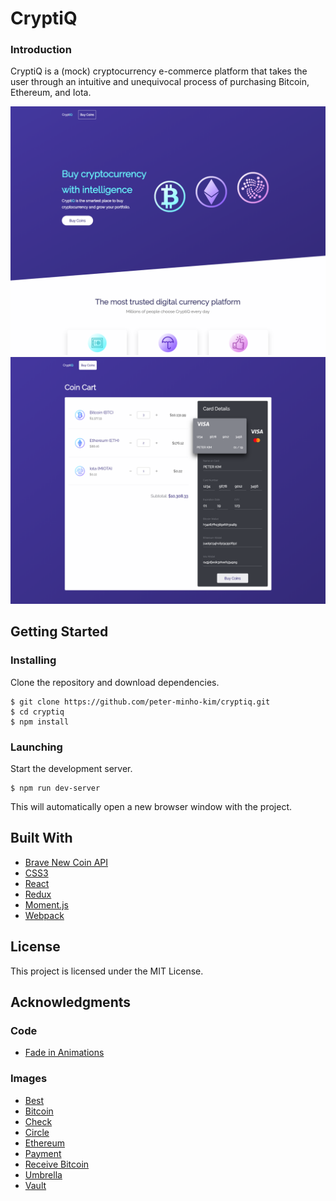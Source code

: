 # CryptiQ
### Introduction
CryptiQ is a (mock) cryptocurrency e-commerce platform that takes the user through an intuitive and unequivocal process of purchasing Bitcoin, Ethereum, and Iota. 

![Lucidity Home Page](./public/images/home-page.png)
![Lucidity Home Page](./public/images/cart.png)

## Getting Started
### Installing
Clone the repository and download dependencies.
```
$ git clone https://github.com/peter-minho-kim/cryptiq.git
$ cd cryptiq
$ npm install
```

### Launching
Start the development server.
```
$ npm run dev-server
```
This will automatically open a new browser window with the project.

## Built With
 - [Brave New Coin API](https://bravenewcoin.com/developers)
 - [CSS3](https://developer.mozilla.org/en-US/docs/Web/CSS/CSS3)
 - [React](https://reactjs.org/)
 - [Redux](https://redux.js.org/)
 - [Moment.js](https://momentjs.com/)
 - [Webpack](https://webpack.js.org/)

## License
This project is licensed under the MIT License.

## Acknowledgments
### Code
- [Fade in Animations](http://animista.net)

### Images
- [Best](https://thenounproject.com/search/?q=best&creator=1145943&i=1899025)
- [Bitcoin](https://thenounproject.com/search/?q=bitcoin&creator=2128292&i=813130)
- [Check](https://thenounproject.com/term/check/2080802/)
- [Circle](https://thenounproject.com/search/?q=circle&creator=2634750&i=1191361)
- [Ethereum](https://thenounproject.com/search/?q=ethereum&creator=610855&i=1547155)
- [Payment](https://thenounproject.com/search/?q=credit%20card&creator=2169778&i=1331538)
- [Receive Bitcoin](https://thenounproject.com/search/?q=bitcoin&creator=2344303&i=1521044)
- [Umbrella](https://thenounproject.com/search/?q=umbrella&creator=1555968&i=1707538)
- [Vault](https://thenounproject.com/search/?q=vault&creator=2976159&i=1492890)